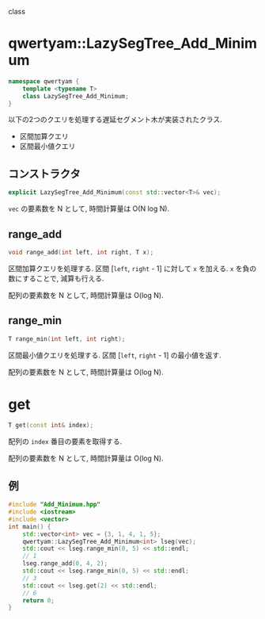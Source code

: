 
class

# qwertyam::LazySegTree_Add_Minimum

```cpp
namespace qwertyam {
    template <typename T>
    class LazySegTree_Add_Minimum;
}
```

以下の2つのクエリを処理する遅延セグメント木が実装されたクラス.

* 区間加算クエリ
* 区間最小値クエリ

## コンストラクタ

```cpp
explicit LazySegTree_Add_Minimum(const std::vector<T>& vec);
```

`vec` の要素数を N として, 時間計算量は O(N log N).

## range_add

```cpp
void range_add(int left, int right, T x);
```

区間加算クエリを処理する. 区間 [`left`, `right` - 1] に対して `x` を加える. `x` を負の数にすることで, 減算も行える.

配列の要素数を N として, 時間計算量は O(log N).

## range_min

```cpp
T range_min(int left, int right);
```

区間最小値クエリを処理する. 区間 [`left`, `right` - 1] の最小値を返す.

配列の要素数を N として, 時間計算量は O(log N).

# get

```cpp
T get(const int& index);
```

配列の `index` 番目の要素を取得する.

配列の要素数を N として, 時間計算量は O(log N).

## 例

```cpp
#include "Add_Minimum.hpp"
#include <iostream>
#include <vector>
int main() {
	std::vector<int> vec = {3, 1, 4, 1, 5};
	qwertyam::LazySegTree_Add_Minimum<int> lseg(vec);
	std::cout << lseg.range_min(0, 5) << std::endl;
	// 1
	lseg.range_add(0, 4, 2);
	std::cout << lseg.range_min(0, 5) << std::endl;
	// 3
	std::cout << lseg.get(2) << std::endl;
	// 6
	return 0;
}
```
